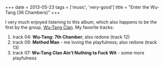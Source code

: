 +++
date = 2013-05-23
tags = ['music', 'very-good']
title = "Enter the Wu-Tang (36 Chambers)"
+++

I very much enjoyed listening to this album, which also happens to be
the first by the group, [Wu-Tang Clan]. My favorite tracks:

1.  track 04: **Wu-Tang: 7th Chamber**; also redone (track 12)
2.  track 09: **Method Man** - me loving the playfulness; also redone
    (track 13)
3.  track 07: **Wu-Tang Clan Ain\'t Nuthing ta Fuck Wit** - some more
    playfulness

  [Wu-Tang Clan]: http://en.wikipedia.org/wiki/Wu-Tang_Clan
